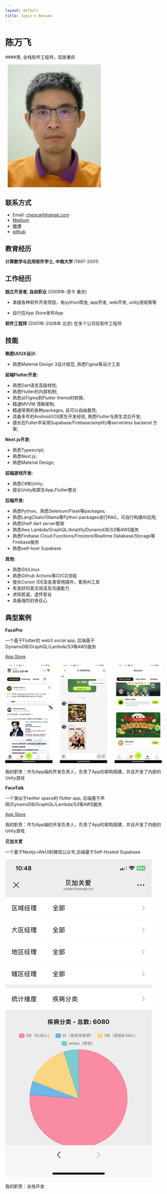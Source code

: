```yaml
---
layout: default
title: Jagie's Resume
---
```

陈万飞
======

####男, 全栈软件工程师，现居重庆

&nbsp;
![](me2.jpg)
&nbsp;

联系方式
---------
- Email: [chencwf@gmail.com](chencwf@gmail.com)
- [Medium](https://medium.com/@chencwf)
- [微博](https://weibo.com/jagie)
- [github](https://github.com/Heilum)



教育经历
---------

**计算数学与应用软件学士, 中南大学** (1997-2001)



工作经历
---------
**独立开发者, 自由职业** (2009年-至今 重庆)

- 承接各种软件开发项目，有python爬虫, app开发, web开发, unity游戏等等

- 自行在App Store发布App


**软件工程师** (2001年-2008年 北京)
在多个公司任软件工程师


技能
------
**熟悉UI/UX设计:**
- 熟悉Material Design 3设计规范, 熟悉Figma等设计工具

**前端Flutter开发:**
- 熟悉Dart语言高级特性;
- 熟悉Flutter的内部机制;
- 熟悉从Figma到Flutter theme的转换;
- 精通MVVM 清晰架构;
- 精通常用的各种packages, 且可以自由裁剪;
- 具备多年的Android/iOS原生开发经验, 熟悉Flutter与原生混合开发;
- 擅长在Futter中采用Supabase/Firebase/amplify等serverless backend 方案;

**Next.js开发:**
- 熟悉Typescript;
- 熟悉Next.js;
- 熟悉Material Design;

**前端游戏开发:**
- 熟悉C#和Unity;
- 擅长Unity和原生App,Flutter整合


**后端开发:**
- 熟悉Python，熟悉Selenium/Flask等packages;
- 熟悉LangChain/Ollama等Python packages进行RAG，可自行构建AI应用;
- 熟悉Shelf dart server框架
- 熟悉Aws Lambda/GraphQL/Amplify/DynamoDB/S3等AWS服务
- 熟悉Firebase Cloud Functions/Firestore/Realtime Database/Storage等Firebase服务
- 熟悉self-host Supabase


**其他:**
- 熟悉Git/Linux
- 熟悉Github Actions等CI/CD流程
- 擅长Cursor IDE及各类常用插件，善用AI工具
- 有良好的英文阅读及沟通能力
- 求知若渴，虚怀若谷
- 具备强烈的责任心


典型案例
--------

**FacePro**

一个基于Flutter的 web3 social app, 后端基于DynamoDB/GraphQL/Lambda/S3等AWS服务


[App Store](https://apps.apple.com/us/app/facepro/id1659173018)


![Alt text](facepro.jpg)

我的职责：作为App端的开发负责人，负责了App的架构搭建，并且开发了内嵌的Unity游戏


**FaceTalk**

一个类似于twitter space的 flutter app, 后端基于声网/DynamoDB/GraphQL/Lambda/S3等AWS服务


[App Store](https://apps.apple.com/us/app/facetalk-web3/id6463494315)



我的职责：作为App端的开发负责人，负责了App的架构搭建，并且开发了内嵌的Unity游戏


**贝加关爱**

一个基于Nextjs+WeUI的微信公众号,后端基于Self-Hosted Supabase

![Alt text](bjga.jpg)

我的职责：全栈开发
